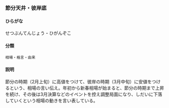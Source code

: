<div style="display:none;">

## [あ行](securities-terms?id=あ行)
## [か行](securities-terms?id=か行)
## [さ行](securities-terms?id=さ行)

</div>

### 節分天井・彼岸底

#### ひらがな

せつぶんてんじょう・ひがんぞこ

#### 分類

`相場・格言・由来`

#### 説明

節分の時期（2月上旬）に高値をつけて、彼岸の時期（3月中旬）に安値をつけるという、相場の言い伝え。年初から新春相場が始まると、節分の時期まで上昇を続け、その後は3月決算などのイベントを控え調整局面になり、しだいに下落していくという相場の動きを言い表している。

<div style="display:none;">

## [た行](securities-terms?id=た行)
## [な行](securities-terms?id=な行)
## [は行](securities-terms?id=は行)
## [ま行](securities-terms?id=ま行)
## [や行](securities-terms?id=や行)
## [ら行](securities-terms?id=ら行)
## [わ行](securities-terms?id=わ行)
## [英数字・記号](securities-terms?id=英数字・記号)

</div>

